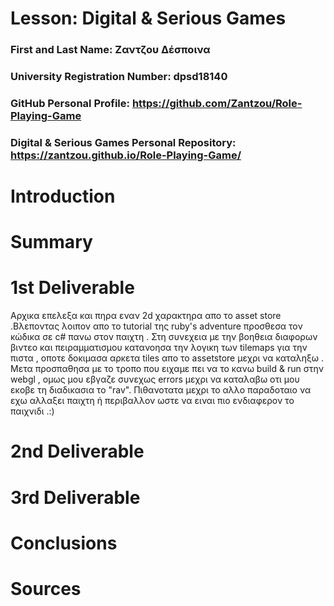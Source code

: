 # Lesson: Digital & Serious Games

### First and Last Name: Ζαντζου Δέσποινα 
### University Registration Number: dpsd18140
### GitHub Personal Profile: https://github.com/Zantzou/Role-Playing-Game
### Digital & Serious Games Personal Repository: https://zantzou.github.io/Role-Playing-Game/

# Introduction


# Summary


# 1st Deliverable 
Αρχικα επελεξα και πηρα εναν 2d χαρακτηρα απο το asset store .Βλεποντας λοιπον απο το tutorial της ruby's adventure προσθεσα τον κώδικα σε c# πανω στον παιχτη .
Στη συνεχεια με την βοηθεια διαφορων βιντεο και πειραμματισμου κατανοησα την λογικη των tilemaps για την πιστα , οποτε δοκιμασα αρκετα tiles  απο το assetstore μεχρι να καταληξω . Μετα προσπαθησα με το τροπο που ειχαμε πει να το κανω build & run στην webgl , ομως μου εβγαζε συνεχως errors μεχρι να καταλαβω οτι μου εκοβε τη διαδικασια το "rav". Πιθανοτατα μεχρι το αλλο παραδοταιο να εχω αλλαξει παιχτη ή περιβαλλον ωστε να ειναι πιο ενδιαφερον το παιχνιδι .:) 



# 2nd Deliverable


# 3rd Deliverable 


# Conclusions


# Sources
